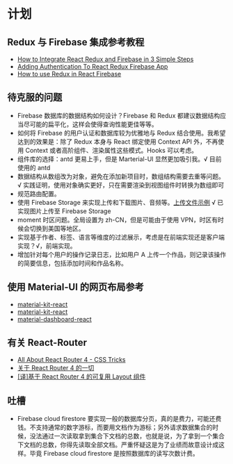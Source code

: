 # 计划

## Redux 与 Firebase 集成参考教程

- [How to Integrate React Redux and Firebase in 3 Simple Steps](https://medium.com/quick-code/how-to-integrate-react-redux-and-firebase-in-3-simple-steps-c44804a6af38)
- [Adding Authentication To React Redux Firebase App](https://medium.com/quick-code/adding-authentication-to-react-redux-firebase-app-f0efcb1c519a)
- [How to use Redux in React Firebase](https://www.robinwieruch.de/react-firebase-redux-tutorial)

## 待克服的问题

- Firebase 数据库的数据结构如何设计？Firebase 和 Redux 都建议数据结构应当尽可能的扁平化，这样会使得查询性能更佳等等。
- 如何将 Firebase 的用户认证和数据库较为优雅地与 Redux 结合使用。我希望达到的效果是：除了 Redux 本身与 React 绑定使用 Context API 外，不再使用 Context 或者高阶组件、渲染属性这些模式。Hooks 可以考虑。
- 组件库的选择：antd 更易上手，但是 Marterial-UI 显然更加吸引我。√ 目前使用的 antd
- 数据结构从数组改为对象，避免在添加新项目时，数组结构需要去重等问题。√ 实践证明，使用对象确实更好，只在需要渲染到视图组件时转换为数组即可
- 规范路由配置。
- 使用 Firebase Storage 来实现上传和下载图片、音频等。[上传文件示例](https://firebase.google.com/docs/storage/web/upload-files?authuser=0#full_example) √ 已实现图片上传至 Firebase Storage
- moment 时区问题。全局设置为 zh-CN，但是可能由于使用 VPN，时区有时候会切换到美国等地区。
- 实现基于作者、标签、语言等维度的过滤展示，考虑是在前端实现还是客户端实现？√，前端实现。
- 增加针对每个用户的操作记录日志，比如用户 A 上传一个作品，则记录该操作的简要信息，包括添加时间和作品名称。

## 使用 Material-UI 的网页布局参考

- [material-kit-react](https://demos.creative-tim.com/material-kit-react/#/)
- [material-kit-react](https://demos.creative-tim.com/material-kit-react/#/landing-page)
- [material-dashboard-react](https://demos.creative-tim.com/material-dashboard-react/#/admin/notifications)

## 有关 React-Router

- [All About React Router 4 - CSS Tricks](https://css-tricks.com/react-router-4/)
- [关于 React Router 4 的一切](https://github.com/xitu/gold-miner/blob/master/TODO/all-about-react-router-4.md)
- [[译]基于 React Router 4 的可复用 Layout 组件](https://segmentfault.com/a/1190000008976511)

## 吐槽

- Firebase cloud firestore 要实现一般的数据库分页，真的是费力，可能还费钱。不支持通常的数字游标，而要用文档作为游标；另外请求数据集合的时候，没法通过一次读取拿到集合下文档的总数，也就是说，为了拿到一个集合下文档的总数，你得先读取全部文档。严重怀疑这是为了业绩而故意设计成这样。毕竟 Firebase cloud firestore 是按照数据库的读写次数计费。
